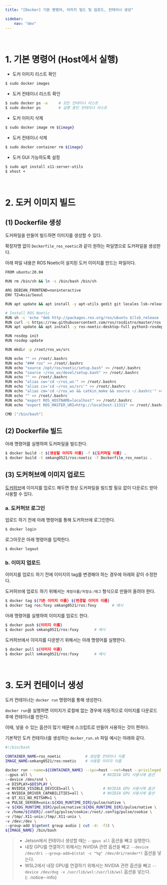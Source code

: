 ```yaml
---
title: "[Docker] 기본 명령어, 이미지 빌드 및 업로드, 컨테이너 생성"

sidebar:
    nav: "dev"
---
```


<br/>


# 1. 기본 명령어 (Host에서 실행)

- 도커 이미지 리스트 확인
```bash
$ sudo docker images
```

- 도커 컨테이너 리스트 확인
```bash
$ sudo docker ps -a     # 모든 컨테이너 리스트
$ sudo docker ps        # 실행 중인 컨테이너 리스트
```

- 도커 이미지 삭제
```bash
$ sudo docker image rm ${image}
```

- 도커 컨테이너 삭제
```bash
$ sudo docker container rm ${image}
```

- 도커 GUI 가능하도록 설정
```bash
$ sudo apt install x11-server-utils
$ xhost +
```

<br/>


# 2. 도커 이미지 빌드

## (1) Dockerfile 생성

도커파일을 만들어 빌드하면 이미지를 생성할 수 있다.

확장자명 없이 `Dockerfile_ros_noetic`과 같이 원하는 파일명으로 도커파일을 생성한다.

아래 파일 내용은 ROS Noetic이 설치된 도커 이미지를 만드는 파일이다.

```bash
FROM ubuntu:20.04

RUN rm /bin/sh && ln -s /bin/bash /bin/sh

ARG DEBIAN_FRONTEND=noninteractive
ENV TZ=Asia/Seoul

RUN apt update && apt install -y apt-utils gedit git locales lsb-release gnupg2 curl tmux vim

# Install ROS Noetic
RUN sh -c 'echo "deb http://packages.ros.org/ros/ubuntu $(lsb_release -sc) main" > /etc/apt/sources.list.d/ros-latest.list'
RUN curl -s https://raw.githubusercontent.com/ros/rosdistro/master/ros.asc | apt-key add -
RUN apt update && apt install -y ros-noetic-desktop-full python3-rosdep python3-rosinstall python3-rosinstall-generator python3-wstool build-essential

RUN rosdep init
RUN rosdep update

RUN mkdir -p /root/ros_ws/src

RUN echo "" >> /root/.bashrc
RUN echo "### ros" >> /root/.bashrc
RUN echo "source /opt/ros/noetic/setup.bash" >> /root/.bashrc
RUN echo "source ~/ros_ws/devel/setup.bash" >> /root/.bashrc
RUN echo "" >> /root/.bashrc
RUN echo "alias cw='cd ~/ros_ws'" >> /root/.bashrc
RUN echo "alias cs='cd ~/ros_ws/src'" >> /root/.bashrc
RUN echo "alias cm='cd ~/ros_ws && catkin_make && source ~/.bashrc'" >> /root/.bashrc
RUN echo "" >> /root/.bashrc
RUN echo "export ROS_HOSTNAME=localhost" >> /root/.bashrc
RUN echo "export ROS_MASTER_URI=http://localhost:11311" >> /root/.bashrc

CMD ["/bin/bash"]
```

## (2) Dockerfile 빌드

아래 명령어를 실행하여 도커파일을 빌드한다.

```bash
$ docker build -t ${생성할 이미지 이름} -f ${도커파일 이름} .
$ docker build -t smkang0521/ros:noetic -f Dockerfile_ros_noetic .      # 예시
```


## (3) 도커허브에 이미지 업로드

[도커허브](https://hub.docker.com/)에 이미지를 업로드 해두면 항상 도커파일을 빌드할 필요 없이 다운로드 받아 사용할 수 있다.

### a. 도커허브 로그인

업로드 하기 전에 아래 명령어를 통해 도커허브에 로그인한다.

```bash
$ docker login
```

로그아웃은 아래 명령어를 입력한다.

```bash
$ docker logout
```

### b. 이미지 업로드

이미지를 업로드 하기 전에 이미지의 tag를 변경해야 하는 경우에 아래와 같이 수정한다.

도커허브에 업로드 하기 위해서는 `계정이름/저장소:태그` 형식으로 만들어 올려야 한다.

```bash
$ docker tag ${기존 이미지 이름} ${변경할 이미지 이름}
$ docker tag ros:foxy smkang0521/ros:foxy       # 예시
```

아래 명령어를 실행하여 이미지를 업로드 한다.

```bash
$ docker push ${이미지 이름}
$ docker push smkang0521/ros:foxy       # 예시
```

도커허브에서 이미지를 다운받기 위해서는 아래 명령어를 실행한다.

```bash
$ docker pull ${이미지 이름}
$ docker pull smkang0521/ros:foxy       # 예시
```

<br/>


# 3. 도커 컨테이너 생성

도커 컨테이너는 `docker run` 명령어를 통해 생성한다.

`docker run`을 실행하면 이미지가 로컬에 없는 경우에 자동적으로 이미지를 다운로드 후에 컨테이너를 만든다.

이때, 넣을 수 있는 옵션이 많기 때문에 스크립트로 만들어 사용하는 것이 편하다.

기본적인 도커 컨테이너를 생성하는 `docker_run.sh` 파일 예시는 아래와 같다.

```bash
#!/bin/bash

CONTAINER_NAME=ros_noetic           # 생성할 컨테이너 이름
IMAGE_NAME=smkang0521/ros:noetic    # 사용할 이미지 이름

docker run --name=${CONTAINER_NAME} --ipc=host --net=host --privileged -it \
--gpus all \                                # NVIDIA GPU 사용시에 옵션
--device /dev/snd \
-e DISPLAY=$DISPLAY \
-e NVIDIA_VISIBLE_DEVICES=all \             # NVIDIA GPU 사용시에 옵션
-e NVIDIA_DRIVER_CAPABILITIES=all \         # NVIDIA GPU 사용시에 옵션
-e QT_X11_NO_MITSHM=1 \
-e PULSE_SERVER=unix:${XDG_RUNTIME_DIR}/pulse/native \
-v ${XDG_RUNTIME_DIR}/pulse/native:${XDG_RUNTIME_DIR}/pulse/native \
-v /home/${USER}/.config/pulse/cookie:/root/.config/pulse/cookie \
-v /tmp/.X11-unix:/tmp/.X11-unix \
-v /dev:/dev \
--group-add $(getent group audio | cut -d: -f3) \
${IMAGE_NAME} /bin/bash
```

> - Jetson에서 컨테이너 생성할 때는 `--gpus all` 옵션을 빼고 실행한다.  
> - 내장 GPU를 연결하기 위해서는 NVIDIA 관련 옵션을 빼고 `--device /dev/dri --group-add=$(stat -c "%g" /dev/dri/render*)` 옵션을 넣는다.    
> - WSL2에서 내장 GPU를 연결하기 위해서는 NVIDIA 관련 옵션을 빼고 `--device /dev/dxg -v /usr/lib/wsl:/usr/lib/wsl` 옵션을 넣는다.  
{: .notice--info}

<br/>
